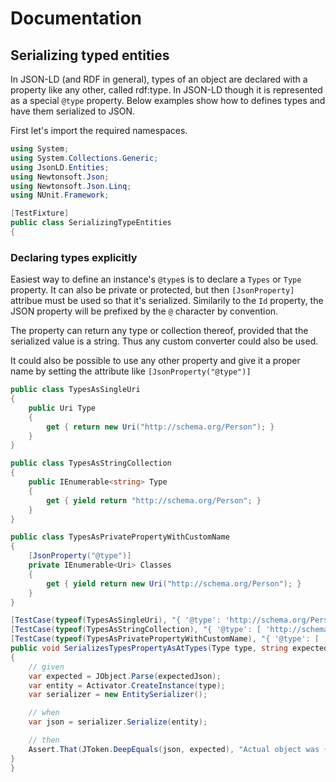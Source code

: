 # Documentation

## Serializing typed entities

In JSON-LD (and RDF in general), types of an object are declared with a property like any other, called rdf:type. In JSON-LD though it is
represented as a special `@type` property. Below examples show how to defines types and have them serialized to JSON.

First let's import the required namespaces.
 

``` c#
using System;
using System.Collections.Generic;
using JsonLD.Entities;
using Newtonsoft.Json;
using Newtonsoft.Json.Linq;
using NUnit.Framework;

[TestFixture]
public class SerializingTypeEntities
{
```

### Declaring types explicitly

Easiest way to define an instance's `@type`s is to declare a `Types` or `Type` property. It can also be private or protected, but then 
`[JsonProperty]` attribue must be used so that it's serialized. Similarily to the `Id` property, the JSON property will be prefixed by the 
`@` character by convention. 
    
The property can return any type or collection thereof, provided that the serialized value is a string. Thus any custom converter could also
be used.

It could also be possible to use any other property and give it a proper name by setting the attribute like `[JsonProperty("@type")]`

``` c#
public class TypesAsSingleUri
{
    public Uri Type
    {
        get { return new Uri("http://schema.org/Person"); }
    }
}

public class TypesAsStringCollection
{
    public IEnumerable<string> Type
    {
        get { yield return "http://schema.org/Person"; }
    }
}

public class TypesAsPrivatePropertyWithCustomName
{
    [JsonProperty("@type")]
    private IEnumerable<Uri> Classes
    {
        get { yield return new Uri("http://schema.org/Person"); }
    }
}

[TestCase(typeof(TypesAsSingleUri), "{ '@type': 'http://schema.org/Person' }")]
[TestCase(typeof(TypesAsStringCollection), "{ '@type': [ 'http://schema.org/Person' ] }")]
[TestCase(typeof(TypesAsPrivatePropertyWithCustomName), "{ '@type': [ 'http://schema.org/Person' ] }")]
public void SerializesTypesPropertyAsAtTypes(Type type, string expectedJson)
{
    // given
    var expected = JObject.Parse(expectedJson);
    var entity = Activator.CreateInstance(type);
    var serializer = new EntitySerializer();

    // when
    var json = serializer.Serialize(entity);

    // then
    Assert.That(JToken.DeepEquals(json, expected), "Actual object was {0}",  json);
}
}
```
